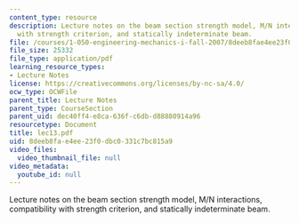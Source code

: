 ```yaml
---
content_type: resource
description: Lecture notes on the beam section strength model, M/N interactions, compatibility
  with strength criterion, and statically indeterminate beam.
file: /courses/1-050-engineering-mechanics-i-fall-2007/8deeb8fae4ee23f0dbc0331c7bc815a9_lec13.pdf
file_size: 25332
file_type: application/pdf
learning_resource_types:
- Lecture Notes
license: https://creativecommons.org/licenses/by-nc-sa/4.0/
ocw_type: OCWFile
parent_title: Lecture Notes
parent_type: CourseSection
parent_uid: dec40ff4-e8ca-636f-c6db-d88880914a96
resourcetype: Document
title: lec13.pdf
uid: 8deeb8fa-e4ee-23f0-dbc0-331c7bc815a9
video_files:
  video_thumbnail_file: null
video_metadata:
  youtube_id: null
---
```

Lecture notes on the beam section strength model, M/N interactions, compatibility with strength criterion, and statically indeterminate beam.